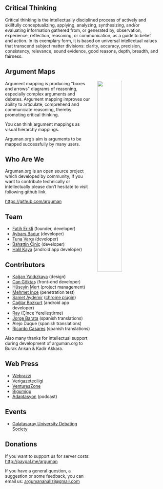 ## Critical Thinking

Critical thinking is the intellectually disciplined process of actively and skillfully conceptualizing, applying, analyzing, synthesizing, and/or evaluating information gathered from, or generated by, observation, experience, reflection, reasoning, or communication, as a guide to belief and action. In its exemplary form, it is based on universal intellectual values that transcend subject matter divisions: clarity, accuracy, precision, consistency, relevance, sound evidence, good reasons, depth, breadth, and fairness.

## Argument Maps

<img style="width: 40%; margin-left: 4%;" align="right" src="https://upload.wikimedia.org/wikipedia/commons/thumb/9/99/Whatley.png/800px-Whatley.png">


Argument mapping is producing "boxes and arrows" diagrams of reasoning, especially complex arguments and debates. Argument mapping improves our ability to articulate, comprehend and communicate reasoning, thereby promoting critical thinking.

You can think argument mappings as visual hierarchy mappings.

Arguman.org’s aim is arguments to be mapped successfully by many users.

## Who Are We

Arguman.org is an open source project which developed by community, If you want to contribute technically or intellectually please don’t hesitate to visit following github link.

<https://github.com/arguman>

## Team
- [Fatih Erikli](http://fatiherikli.com) (founder, developer)
- [Aybars Badur](https://twitter.com/aybarsbadur) (developer)
- [Tuna Vargı](http://tunavargi.com/) (developer)
- [Bahattin Çiniç](http://bahattincinic.com/) (developer)
- [Halil Kaya](http://halilkaya.net) (android app developer)

## Contributors
- [Kağan Yaldızkaya](https://dribbble.com/kagan) (design)
- [Can Göktaş](https://twitter.com/cangokt) (front-end developer)
- [Hüseyin Mert](https://twitter.com/hmert) (project management)
- [Mehmet İnce](https://twitter.com/mdisec) (penetration test)
- [Samet Aydemir](https://twitter.com/samet_aydemir) ([chrome plugin](https://chrome.google.com/webstore/detail/arguman/infgfejecdecnalkcjfemcibiponjban/related?hl=tr))
- [Çağlar Bozkurt](http://caglarbozkurt.com) (android app developer)
- [Ray](https://github.com/tvvocold) (Çince Yerelleştirme)
- [Jorge Barata](jorge.barata.gonzalez@gmail.com) (spanish translations)
- Alejo Duque (spanish translations)
- [Ricardo Casares](http://analogic.al) (spanish translations)

Also many thanks for intellectual support during development of arguman.org to Burak Arıkan & Kadir Akkara.

## Web Press

- [Webrazzi](http://webrazzi.com/2014/10/31/arguman-org-platform/)
- [Verigazeteciligi](http://www.verigazeteciligi.com/arguman-org-arguman-analiz-ve-haritalama-platformu/)
- [VenturesZone](http://ventureszone.com/girisimler/turk-girisimler/arguman-org-arguman-analiz-ve-haritalama-platformu/)
- [Bigumigu](http://bigumigu.com/haber/bir-argumaniniz-mi-var-gecerliligini-tartisalim)
- [Adaptasyon](http://adaptasyon.tumblr.com/post/105016798063/adaptasyon-4-d%C3%B6nem-2-b%C3%B6l%C3%BCm-argumanorg) (podcast)

## Events
- [Galatasaray University Debating Society](http://arguman.org/blog/galatasaray-universitesi-munazara-egitimi-gunlerindeydik/)

## Donations
If you want to support us for server costs: <br>
<http://paypal.me/arguman>

If you have a general question, a suggestion or some feedback, you can email us: [argumananalizi@gmail.com](mailto:argumananalizi@gmail.com) 
